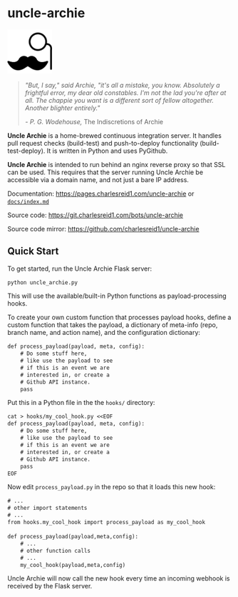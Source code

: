 # uncle-archie

<img src="https://raw.githubusercontent.com/charlesreid1/uncle-archie/master/docs/images/unclearchiebk.svg?sanitize=true" width="100px"/>

> _"But, I say," said Archie, "it's all a mistake, you know. Absolutely_
> _a frightful error, my dear old constables. I'm not the lad you're_
> _after at all. The chappie you want is a different sort of fellow_
> _altogether. Another blighter entirely."_
> 
> _\- P. G. Wodehouse,_ The Indiscretions of Archie

**Uncle Archie** is a home-brewed continuous integration server.
It handles pull request checks (build-test) and push-to-deploy 
functionality (build-test-deploy). It is written in Python
and uses PyGithub.

**Uncle Archie** is intended to run behind an nginx reverse proxy
so that SSL can be used. This requires that the server running 
Uncle Archie be accessible via a domain name, and not just a bare 
IP address.

Documentation: <https://pages.charlesreid1.com/uncle-archie> or [`docs/index.md`](docs/index.md)

Source code: <https://git.charlesreid1.com/bots/uncle-archie>

Source code mirror: <https://github.com/charlesreid1/uncle-archie>

## Quick Start

To get started, run the Uncle Archie Flask server:

```
python uncle_archie.py
```

This will use the available/built-in Python functions as
payload-processing hooks.

To create your own custom function that processes payload hooks,
define a custom function that takes the payload, a dictionary
of meta-info (repo, branch name, and action name), and the 
configuration dictionary:

```
def process_payload(payload, meta, config):
    # Do some stuff here, 
    # like use the payload to see
    # if this is an event we are 
    # interested in, or create a 
    # Github API instance.
    pass
```

Put this in a Python file in the the `hooks/` directory:

```
cat > hooks/my_cool_hook.py <<EOF
def process_payload(payload, meta, config):
    # Do some stuff here, 
    # like use the payload to see
    # if this is an event we are 
    # interested in, or create a 
    # Github API instance.
    pass
EOF
```

Now edit `process_payload.py` in the repo so that it loads
this new hook:

```
# ...
# other import statements
# ...
from hooks.my_cool_hook import process_payload as my_cool_hook

def process_payload(payload,meta,config):
    # ...
    # other function calls
    # ...
    my_cool_hook(payload,meta,config)
```

Uncle Archie will now call the new hook every time an incoming webhook
is received by the Flask server.

